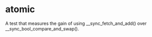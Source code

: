 # atomic

A test that measures the gain of using __sync_fetch_and_add() over __sync_bool_compare_and_swap().
